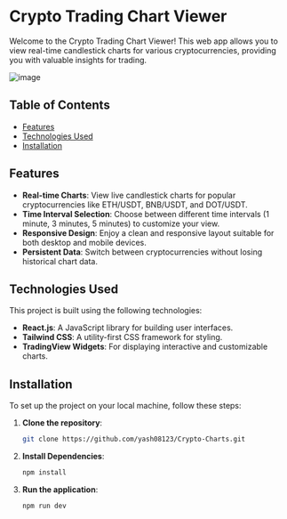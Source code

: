 

# Crypto Trading Chart Viewer
Welcome to the Crypto Trading Chart Viewer! This web app allows you to view real-time candlestick charts for various cryptocurrencies, providing you with valuable insights for trading.

![image](https://github.com/user-attachments/assets/af6f20c2-6e2c-44d2-969f-e69186ec6de3)


## Table of Contents
- [Features](#features)
- [Technologies Used](#technologies-used)
- [Installation](#installation)

## Features
- **Real-time Charts**: View live candlestick charts for popular cryptocurrencies like ETH/USDT, BNB/USDT, and DOT/USDT.
- **Time Interval Selection**: Choose between different time intervals (1 minute, 3 minutes, 5 minutes) to customize your view.
- **Responsive Design**: Enjoy a clean and responsive layout suitable for both desktop and mobile devices.
- **Persistent Data**: Switch between cryptocurrencies without losing historical chart data.

## Technologies Used
This project is built using the following technologies:
- **React.js**: A JavaScript library for building user interfaces.
- **Tailwind CSS**: A utility-first CSS framework for styling.
- **TradingView Widgets**: For displaying interactive and customizable charts.

## Installation
To set up the project on your local machine, follow these steps:

1. **Clone the repository**:
   ```bash
   git clone https://github.com/yash08123/Crypto-Charts.git
   
2. **Install Dependencies**:
   ```bash
   npm install

3. **Run the application**:
   ```bash
   npm run dev
   



   
